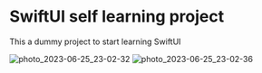 # SwiftUI self learning project

This a dummy project to start learning SwiftUI

![photo_2023-06-25_23-02-32](https://github.com/jotacemarin/ToDoList/assets/13956144/e96dcebf-c358-4b4b-ab48-d1c51a3075ba)
![photo_2023-06-25_23-02-36](https://github.com/jotacemarin/ToDoList/assets/13956144/640c69b7-a67f-468d-a3ee-ff5b4f20ba73)
